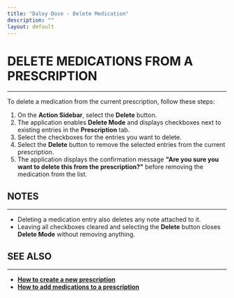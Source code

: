 ```yaml
---
title: "Daley Dose - Delete Medication"
description: ""
layout: default
---
```


# **DELETE MEDICATIONS FROM A PRESCRIPTION**  
---

To delete a medication from the current prescription, follow these steps:

1. On the **Action Sidebar**, select the **Delete** button.  
2. The application enables **Delete Mode** and displays checkboxes next to existing entries in the **Prescription** tab.  
3. Select the checkboxes for the entries you want to delete.  
4. Select the **Delete** button to remove the selected entries from the current prescription.  
5. The application displays the confirmation message **"Are you sure you want to delete this from the prescription?"** before removing the medication from the list.

## **NOTES**
---
- Deleting a medication entry also deletes any note attached to it.  
- Leaving all checkboxes cleared and selecting the **Delete** button closes **Delete Mode** without removing anything.

## **SEE ALSO**
---
- [**How to create a new prescription**](/daleydose/prescription-create-new)  
- [**How to add medications to a prescription**](/daleydose/prescription-add-meds)  
